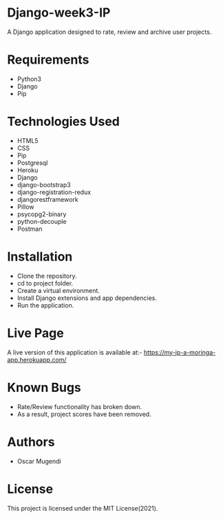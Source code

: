 # Django-week3-IP
A Django application designed to rate, review and archive user projects.

# Requirements
- Python3
- Django
- Pip

# Technologies Used
- HTML5
- CSS
- Pip
- Postgresql
- Heroku
- Django
- django-bootstrap3
- django-registration-redux
- djangorestframework
- Pillow
- psycopg2-binary
- python-decouple
- Postman

# Installation
- Clone the repository.
- cd to project folder.
- Create a virtual environment.
- Install Django extensions and app dependencies.
- Run the application.

# Live Page
A live version of this application is available at:- https://my-ip-a-moringa-app.herokuapp.com/

# Known Bugs
- Rate/Review functionality has broken down.
- As a result, project scores have been removed.

# Authors
- Oscar Mugendi

# License
This project is licensed under the MIT License(2021).
